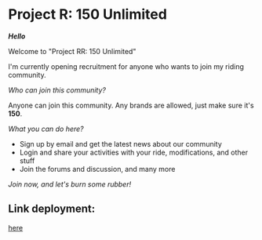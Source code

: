 # Project R: 150 Unlimited

***_Hello_***

Welcome to "Project RR: 150 Unlimited"

I'm currently opening recruitment for anyone who wants to join my riding community.

_Who can join this community?_

Anyone can join this community. Any brands are allowed, just make sure it's **150**.

_What you can do here?_

- Sign up by email and get the latest news about our community
- Login and share your activities with your ride, modifications, and other stuff
- Join the forums and discussion, and many more

_Join now, and let's burn some rubber!_

## Link deployment: 

[here]()
